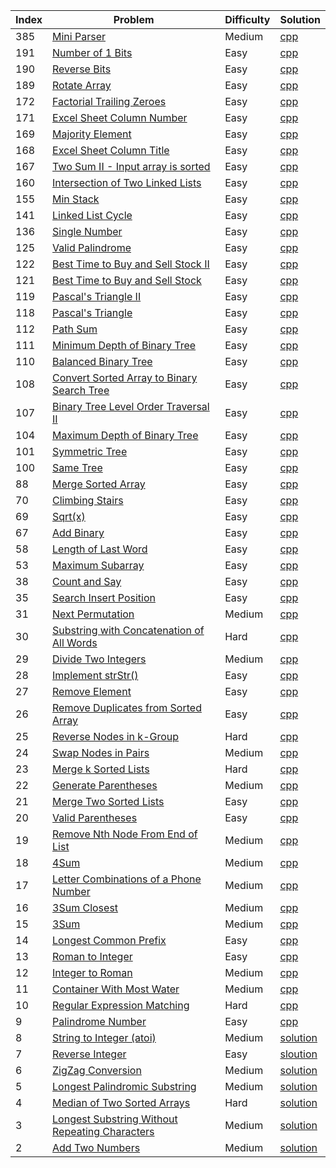 Index | Problem | Difficulty | Solution
|---|------ | ---- | ------|
| 385 | [Mini Parser][385_link] | Medium | [cpp][385_solution]
| 191 | [Number of 1 Bits][191_link] | Easy | [cpp][191_solution]
| 190 | [Reverse Bits][190_link] | Easy | [cpp][190_solution]
| 189 | [Rotate Array][189_link] | Easy | [cpp][189_solution] 
| 172 | [Factorial Trailing Zeroes][172_link] | Easy | [cpp][172_solution]
| 171 | [Excel Sheet Column Number][171_link] | Easy | [cpp][171_solution]
| 169 | [Majority Element][169_link] | Easy | [cpp][169_solution]
| 168 | [Excel Sheet Column Title][168_link] | Easy | [cpp][168_solution]
| 167 | [Two Sum II - Input array is sorted][167_link] | Easy | [cpp][167_solution]
| 160 | [Intersection of Two Linked Lists][160_link] | Easy | [cpp][160_solution]
| 155 | [Min Stack][155_link] | Easy | [cpp][155_solution]
| 141 | [Linked List Cycle][141_link] | Easy | [cpp][141_solution]
| 136 | [Single Number][136_link] | Easy | [cpp][136_solution]
| 125 | [Valid Palindrome][125_link] | Easy | [cpp][125_solution]
| 122 | [Best Time to Buy and Sell Stock II][122_link] | Easy | [cpp][122_solution]
| 121 | [Best Time to Buy and Sell Stock][121_link] | Easy | [cpp][121_solution]
| 119 | [Pascal's Triangle II][119_link] | Easy | [cpp][119_solution]
| 118 | [Pascal's Triangle][118_link] | Easy | [cpp][118_solution]
| 112 | [Path Sum][112_link] | Easy | [cpp][112_solution]
| 111 | [Minimum Depth of Binary Tree][111_link] | Easy | [cpp][111_solution]
| 110 | [Balanced Binary Tree][110_link] | Easy | [cpp][110_solution]
| 108 | [Convert Sorted Array to Binary Search Tree][108_link] | Easy | [cpp][108_solution]
| 107 | [Binary Tree Level Order Traversal II][107_link] | Easy | [cpp][107_solution]
| 104 | [Maximum Depth of Binary Tree][104_link] | Easy | [cpp][104_solution]
| 101 | [Symmetric Tree][101_link] | Easy | [cpp][101_solution]
| 100 | [Same Tree][100_link] | Easy | [cpp][100_solution]
| 88 | [Merge Sorted Array][88_link] | Easy | [cpp][88_solution]
| 70 | [Climbing Stairs][70_link] | Easy | [cpp][70_solution]
| 69 | [Sqrt(x)][69_link] | Easy | [cpp][69_solution]
| 67 | [Add Binary][67_link] | Easy | [cpp][67_solution]
| 58 | [Length of Last Word][58_link] | Easy | [cpp][58_solution]
| 53 | [Maximum Subarray][53_link] | Easy | [cpp][53_solution]
| 38 | [Count and Say][38_link] | Easy | [cpp][38_solution]
| 35 | [Search Insert Position][35_link] | Easy | [cpp][35_solution]
| 31 | [Next Permutation][31_link] | Medium | [cpp][31_solution]
| 30 | [Substring with Concatenation of All Words][30_link] | Hard | [cpp][30_solution]
| 29 | [Divide Two Integers][29_link] | Medium | [cpp][29_solution]
| 28 | [Implement strStr()][28_link] | Easy | [cpp][28_solution]
| 27 | [Remove Element][27_link] | Easy | [cpp][27_solution]
| 26 | [Remove Duplicates from Sorted Array][26_link] | Easy | [cpp][26_solution]
| 25 | [Reverse Nodes in k-Group][25_link] | Hard | [cpp][25_solution]
| 24 | [Swap Nodes in Pairs][24_link] | Medium | [cpp][24_solution]
| 23 | [Merge k Sorted Lists][23_link] | Hard | [cpp][23_solution]
| 22 | [Generate Parentheses][22_link] | Medium | [cpp][22_solution]
| 21 | [Merge Two Sorted Lists][21_link] | Easy | [cpp][21_solution]
| 20 | [Valid Parentheses][20_link] |  Easy | [cpp][20_solution]
| 19 | [Remove Nth Node From End of List][19_link] | Medium | [cpp][19_solution]
| 18 | [4Sum][18_link] | Medium | [cpp][18_solution]
| 17 | [Letter Combinations of a Phone Number][17_link] | Medium | [cpp][17_solution]
| 16 | [3Sum Closest][16_link] | Medium | [cpp][16_solution]
| 15 | [3Sum][15_link] | Medium | [cpp][15_solution]
| 14 | [Longest Common Prefix][14_link] | Easy | [cpp][14_solution]
| 13 | [Roman to Integer][13_link] |  Easy | [cpp][13_solution]
| 12 | [Integer to Roman][12_link] | Medium | [cpp][12_solution]
| 11 | [Container With Most Water][11_link] | Medium | [cpp][11_solution]
| 10 | [Regular Expression Matching][10_link] | Hard | [cpp][10_solution]
| 9 | [Palindrome Number][9_link] |  Easy | [cpp][9_solution]
| 8 | [String to Integer (atoi)][8_link] | Medium | [solution][8_solution]
| 7 | [Reverse Integer][7_link] |  Easy | [sloution][7_solution]
| 6 | [ZigZag Conversion][6_link] | Medium | [solution][6_solution]
| 5 | [Longest Palindromic Substring][5_link] | Medium | [solution][5_solution]
| 4 | [Median of Two Sorted Arrays][4_link] | Hard | [solution][4_solution]
| 3 | [Longest Substring Without Repeating Characters][3_link] | Medium | [solution][3_solution]
| 2 | [Add Two Numbers][2_link] | Medium | [solution][2_solution]

[385_link]: https://leetcode.com/problems/mini-parser/
[385_solution]: ./solutions/deserialize.cpp
[191_link]: https://leetcode.com/problems/number-of-1-bits/
[191_solution]: ./solutions/hammingWeight.cpp
[190_link]: https://leetcode.com/problems/reverse-bits/
[190_solution]: ./solutions/reverseBits.cpp 
[189_link]: https://leetcode.com/problems/rotate-array/
[189_solution]: ./solutions/rotateArray.cpp
[172_link]: https://leetcode.com/problems/factorial-trailing-zeroes/
[172_solution]: ./solutions/trailingZeroes.cpp
[171_link]: https://leetcode.com/problems/excel-sheet-column-number/
[171_solution]: ./solutions/titleToNumber.cpp
[169_link]: https://leetcode.com/problems/majority-element/
[169_solution]: ./solutions/majorityElement.cpp
[168_link]: https://leetcode.com/problems/excel-sheet-column-title/
[168_solution]: ./solutions/convertToTitle.cpp
[167_link]: https://leetcode.com/problems/two-sum-ii-input-array-is-sorted/
[167_solution]: ./solutions/twoSum.cpp
[160_link]: https://leetcode.com/problems/intersection-of-two-linked-lists/
[160_solution]: ./solutions/getIntersectionNode.cpp
[155_link]: https://leetcode.com/problems/min-stack/
[155_solution]: ./solutions/minStack.cpp
[141_link]: https://leetcode.com/problems/linked-list-cycle/
[141_solution]: ./solutions/hasCycle.cpp
[136_link]: https://leetcode.com/problems/single-number/
[136_solution]: ./solutions/singleNumber.cpp
[125_link]: https://leetcode.com/problems/valid-palindrome/
[125_solution]: ./solutions/isPalindrome_125.cpp
[122_link]: https://leetcode.com/problems/best-time-to-buy-and-sell-stock-ii/
[122_solution]: ./solutions/maxProfit_122.cpp
[121_link]: https://leetcode.com/problems/best-time-to-buy-and-sell-stock/
[121_solution]: ./solutions/maxProfit.cpp
[119_link]: https://leetcode.com/problems/pascals-triangle-ii/
[119_solution]: ./solutions/getRow.cpp
[118_link]: https://leetcode.com/problems/pascals-triangle/
[118_solution]: ./solutions/generate.cpp
[112_link]: https://leetcode.com/problems/path-sum/
[112_solution]: ./solutions/hasPathSum.cpp
[111_link]: https://leetcode.com/problems/minimum-depth-of-binary-tree/
[111_solution]: ./solutions/minDepth.cpp
[110_link]: https://leetcode.com/problems/balanced-binary-tree/
[110_solution]: ./solutions/isBalanced.cpp
[108_link]: https://leetcode.com/problems/convert-sorted-array-to-binary-search-tree/
[108_solution]: ./solutions/sortedArrayToBST.cpp
[107_link]: https://leetcode.com/problems/binary-tree-level-order-traversal-ii/
[107_solution]: ./solutions/levelOrderBottom.cpp
[104_link]: https://leetcode.com/problems/maximum-depth-of-binary-tree/
[104_solution]: ./solutions/maxDepth.cpp
[101_link]: https://leetcode.com/problems/symmetric-tree/
[101_solution]: ./solutions/isSymmetric.cpp
[100_link]: https://leetcode.com/problems/same-tree/
[100_solution]: ./solutions/isSameTree.cpp
[88_link]: https://leetcode.com/problems/merge-sorted-array/
[88_solution]: ./solutions/merge.cpp
[70_link]: https://leetcode.com/problems/climbing-stairs/
[70_solution]: ./solutions/climbStairs.cpp
[69_link]: https://leetcode.com/problems/sqrtx/
[69_solution]: ./solutions/mySqrt.cpp
[67_link]: https://leetcode.com/problems/add-binary/
[67_solution]: ./solutions/addBinary.cpp
[58_link]: https://leetcode.com/problems/length-of-last-word/
[58_solution]: ./solutions/lengthOfLastWord.cpp
[53_link]: https://leetcode.com/problems/maximum-subarray/
[53_solution]: ./solutions/maxSubArray.cpp
[38_link]: https://leetcode.com/problems/count-and-say/
[38_solution]: ./solutions/countAndSay.cpp
[35_link]: https://leetcode.com/problems/search-insert-position/
[35_solution]: ./solutions/searchInsert.cpp
[31_link]: https://leetcode.com/problems/next-permutation/
[31_solution]: ./solutions/nextPermutation.cpp
[30_link]: https://leetcode.com/problems/substring-with-concatenation-of-all-words/
[30_solution]: ./solutions/findSubstring.cpp
[29_link]: https://leetcode.com/problems/divide-two-integers
[29_solution]: ./solutions/divide.cpp
[28_link]: https://leetcode.com/problems/implement-strstr/description/
[28_solution]: ./solutions/strStr.cpp
[27_link]: https://leetcode.com/problems/remove-element/description/
[27_solution]: ./solutions/removeElement.cpp
[26_link]: https://leetcode.com/problems/remove-duplicates-from-sorted-array/description/
[26_solution]: ./solutions/removeDuplicates.cpp
[25_link]: https://leetcode.com/problems/reverse-nodes-in-k-group/description/
[25_solution]: ./solutions/reverseKGroup.cpp
[24_link]: https://leetcode.com/problems/swap-nodes-in-pairs/description/
[24_solution]: ./solutions/swapPairs.cpp
[23_link]: https://leetcode.com/problems/merge-k-sorted-lists/description/
[23_solution]: ./solutions/mergeKLists.cpp
[22_link]: https://leetcode.com/problems/generate-parentheses/
[22_solution]: ./solutions/generateParenthesis.cpp
[21_link]: https://leetcode.com/problems/merge-two-sorted-lists/description/
[21_solution]: ./solutions/mergeTwoLists.cpp
[20_link]: https://leetcode.com/problems/valid-parentheses/
[20_solution]: ./solutions/isParenthesesValid.cpp
[19_link]: https://leetcode.com/problems/remove-nth-node-from-end-of-list/description/
[19_solution]: ./solutions/removeNthFromEnd.cpp
[18_link]: https://leetcode.com/problems/4sum/description/
[18_solution]: ./solutions/fourSum.cpp
[17_link]: https://leetcode.com/problems/letter-combinations-of-a-phone-number
[17_solution]: ./solutions/letterCombinations.cpp
[16_link]: https://leetcode.com/problems/3sum-closest/description/
[16_solution]: ./solutions/threeSumClosest.cpp
[15_link]: https://leetcode.com/problems/3sum/description/
[15_solution]: ./solutions/threeSum.cpp
[14_link]: https://leetcode.com/problems/longest-common-prefix/description/
[14_solution]: ./solutions/longestCommonPrefix.cpp
[13_link]: https://leetcode.com/problems/roman-to-integer/description/
[13_solution]: ./solutions/romanToInt.cpp
[12_link]: https://leetcode.com/problems/integer-to-roman/description/
[12_solution]: ./solutions/intToRoman.cpp
[11_link]: https://leetcode.com/problems/container-with-most-water/
[11_solution]: ./solutions/maxArea.cpp
[10_link]: https://leetcode.com/problems/regular-expression-matching/description/
[10_solution]: ./solutions/isMatch.cpp
[9_link]: https://leetcode.com/problems/palindrome-number/
[9_solution]: ./solutions/isPalindrome.cpp
[8_link]: https://leetcode.com/problems/string-to-integer-atoi/description/
[8_solution]: ./solutions/myAtoi.cpp
[7_link]: https://leetcode.com/problems/reverse-integer/description/
[7_solution]: ./solutions/reverse.cpp
[6_link]: https://leetcode.com/problems/zigzag-conversion/description/
[6_solution]: ./solutions/ZigZagConversion.cpp
[5_link]: https://leetcode.com/problems/longest-palindromic-substring/description/
[5_solution]: ./solutions/longestPalindrome.cpp
[4_link]: https://leetcode.com/problems/median-of-two-sorted-arrays/description/
[4_solution]: ./solutions/findMedianSortedArrays.cpp
[3_link]: https://leetcode.com/problems/longest-substring-without-repeating-characters/description/
[3_solution]: ./solutions/lengthOfLongestSubstring.cpp
[2_link]: https://leetcode.com/problems/add-two-numbers/description/
[2_solution]: ./solutions/AddTwoNumbers.cpp